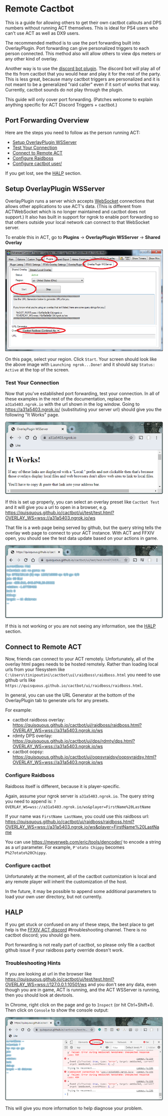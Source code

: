 # Remote Cactbot

This is a guide for allowing others to get their own cactbot callouts and DPS numbers without running ACT themselves.
This is ideal for PS4 users who can't use ACT as well as DX9 users.

The recommended method is to use the port forwarding built into OverlayPlugin.
Port forwarding can give personalized triggers to each person connected.
This method also will allow others to view dps meters
or any other kind of overlay.

Another way is to use the [discord bot plugin](https://github.com/Makar8000/ACT-Discord-Triggers/wiki/First-Time-Setup-Guide).
The discord bot will play all of the tts from cactbot that you would hear
and play it for the rest of the party.
This is less great,
because many cactbot triggers are personalized
and it is not meant to be a generalized "raid caller"
even if it sort of works that way.
Currently, cactbot sounds do not play through the plugin.

This guide will only cover port forwarding.
(Patches welcome to explain anything specific for ACT Discord Triggers + cactbot.)

## Port Forwarding Overview

Here are the steps you need to follow as the person running ACT:

- [Setup OverlayPlugin WSServer](#setup-overlayplugin-wsserver)
- [Test Your Connection](#test-your-connection)
- [Connect to Remote ACT](#connect-to-remote-act)
- [Configure Raidboss](#configure-raidboss)
- [Configure cactbot user/](#configure-cactbot-user)

If you get lost, see the [HALP](#halp) section.

## Setup OverlayPlugin WSServer

OverlayPlugin runs a server which accepts [WebSocket](https://en.wikipedia.org/wiki/WebSocket) connections
that allows other applications to use ACT's data.
(This is different from ACTWebSocket which is no longer maintained
and cactbot does not support.)
It also has built in support for ngrok to enable port forwarding
so that others outside your local network can connect to that WebSocket server.

To enable this in ACT,
go to **Plugins** -> **OverlayPlugin WSServer** -> **Shared Overlay**

![image](images/remote_wsserver.png)

On this page, select your region.
Click `Start`.
Your screen should look like the above image with
`Launching ngrok...Done!`
and it should say
`Status: Active`
at the top of the screen.

### Test Your Connection

Now that you've established port forwarding, test your connection.
In all of these examples in the rest of the documentation,
replace the `a31a5403.ngrok.io` with the url shown in the log window.
Going to <https://a31a5403.ngrok.io/>
(substituting your server url) should give you the following "It Works" page.

![image](images/remote_itworks.png)

If this is set up properly,
you can select an overlay preset like `Cactbot Test`
and it will give you a url to open in a browser, e.g.
<https://quisquous.github.io/cactbot/ui/test/test.html?OVERLAY_WS=wss://a31a5403.ngrok.io/ws>

That file is a web page being served by github,
but the query string tells the overlay web page to connect to your ACT instance.
With ACT and FFXIV open, you should see the test data update based on your actions in game.

![image](images/remote_testui.png)

If this is not working or you are not seeing any information, see the [HALP](#halp) section.

## Connect to Remote ACT

Now, friends can connect to your ACT remotely.
Unfortunately, all of the overlay html pages needs to be hosted remotely.
Rather than loading local urls from your filesystem like
`C:\Users\tinipoutini\cactbot\ui\raidboss\raidboss.html`
you need to use github urls like
`https://quisquous.github.io/cactbot/ui/raidboss/raidboss.html`.

In general, you can use the URL Generator at the bottom of the OverlayPlugin tab
to generate urls for any presets.

For example:

- cactbot raidboss overlay: <https://quisquous.github.io/cactbot/ui/raidboss/raidboss.html?OVERLAY_WS=wss://a31a5403.ngrok.io/ws>
- rdmty DPS overlay: <https://quisquous.github.io/cactbot/ui/dps/rdmty/dps.html?OVERLAY_WS=wss://a31a5403.ngrok.io/ws>
- cactbot oopsy: <https://quisquous.github.io/cactbot/ui/oopsyraidsy/oopsyraidsy.html?OVERLAY_WS=wss://a31a5403.ngrok.io/ws>

### Configure Raidboss

Raidboss itself is different, because it is player-specific.

Again, assume your ngrok server is `a31a5403.ngrok.io`.
The query string you need to append is:
`?OVERLAY_WS=wss://a31a5403.ngrok.io/ws&player=FirstName%20LastName`

If your name was `FirstName LastName`,
you could use this raidboss url:
<https://quisquous.github.io/cactbot/ui/raidboss/raidboss.html?OVERLAY_WS=wss://a31a5403.ngrok.io/ws&player=FirstName%20LastName>

You can use <https://meyerweb.com/eric/tools/dencoder/>
to encode a string as a url parameter.
For example, `P'otato Chippy` becomes `P%27otato%20Chippy`.

### Configure cactbot

Unfortunately at the moment,
all of the cactbot customization is local
and any remote player will inherit the customization of the host.

In the future, it may be possible to append some additional parameters to
load your own user directory, but not currently.

## HALP

If you get stuck or confused on any of these steps,
the best place to get help is the [FFXIV ACT discord](https://discord.gg/ahFKcmx) #troubleshooting channel.
There is no cactbot discord; you should go here.

Port forwarding is not really part of cactbot,
so please only file a cactbot github issue if your raidboss party override doesn't work.

### Troubleshooting Hints

If you are looking at url in the browser like
<https://quisquous.github.io/cactbot/ui/test/test.html?OVERLAY_WS=wss://127.0.0.1:10501/ws>
and you don't see any data, even though you are in game,
ACT is running,
and the ACT WSServer is running, then you should look at devtools.

In Chrome, right click on the page and go to `Inspect` (or hit Ctrl+Shift+I).
Then click on `Console` to show the console output:

![image](images/remote_devtools.png)

This will give you more information to help diagnose your problem.
